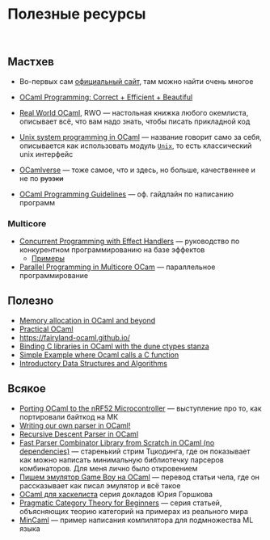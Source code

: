 # Полезные ресурсы

<br>

## Мастхев

- Во-первых сам [официальный сайт](https://ocaml.org/), там можно найти очень многое
- [OCaml Programming: Correct + Efficient + Beautiful](https://cs3110.github.io/textbook/cover.html)
- [Real World OCaml](https://dev.realworldocaml.org/), RWO &mdash; настольная книжка любого окемлиста, описывает всё, что вам надо знать, чтобы писать прикладной код
- [Unix system programming in OCaml](https://ocaml.github.io/ocamlunix/) &mdash; название говорит само за себя, описывается как использовать модуль [`Unix`](https://ocaml.org/manual/api/Unix.html), то есть классический unix интерфейс
- [OCamlverse](http://ocamlverse.net/) &mdash; тоже самое, что и здесь, но больше, качественнее и не по ~~руззки~~

- [OCaml Programming Guidelines](https://ocaml.org/docs/guidelines) &mdash; оф. гайдлайн по написанию программ

### Multicore

- [Concurrent Programming with Effect Handlers](https://github.com/ocaml-multicore/ocaml-effects-tutorial) &mdash; руководство по конкурентном программированию на базе эффектов
  - [Примеры](https://github.com/ocaml-multicore/effects-examples)
- [Parallel Programming in Multicore OCam](https://github.com/ocaml-multicore/parallel-programming-in-multicore-ocaml) &mdash; параллельное программирование

## Полезно

- [Memory allocation in OCaml and beyond](https://youtu.be/Jwxs5rqTdN4?si=fiQUP-AyoX34gzZu)
- [Practical OCaml](https://practicalocaml.com/)
- <https://fairyland-ocaml.github.io/>
- [Binding C libraries in OCaml with the dune ctypes stanza](https://michael.bacarella.com/2022/02/19/dune-ctypes/)
- [Simple Example where Ocaml calls a C function](https://srctxt.com/2024/basic-ocaml-ffi_20240828121852.html)
- [Introductory Data Structures and Algorithms](https://ilyasergey.net/YSC2229/)

## Всякое

- [Porting OCaml to the nRF52 Microcontroller](https://youtu.be/Y8matl68AzI?si=9OpKnDCcIpbdyeGX) &mdash; выступление про то, как портировали байткод на МК
- [Writing our own parser in OCaml!](https://youtu.be/dycsRSOQjho?si=T3mWUdzS9v9EQj_C)
- [Recursive Descent Parser in OCaml](https://youtu.be/5RVyIP5p5aM)
- [Fast Parser Combinator Library from Scratch in OCaml (no dependencies)](https://youtu.be/Y5IIXUBXvLs) &mdash; старенький стрим Тцкодинга, где он показывает как можно написать минимальную библиотечку парсеров комбинаторов. Для меня лично было откровением
- [Пишем эмулятор Game Boy на OCaml](https://habr.com/ru/post/645237/) &mdash; перевод статьи чела, где он рассказывает как писал эмулятор и всё такое
- [OCaml для хаскелиста](https://youtu.be/ESSCTskStgY?si=wUfbKydHDmxihXN4) серия докладов Юрия Горшкова
- [Pragmatic Category Theory for Beginners](https://discuss.ocaml.org/t/pragmatic-category-theory/15056) &mdash; серия статьей, объясняющих теорию категорий на примерах из реального мира
- [MinCaml](https://esumii.github.io/min-caml/index-e.html) &mdash; пример написания компилятора для подмножества ML языка 
